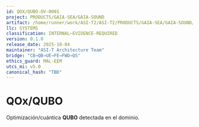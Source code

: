 ```yaml
---
id: QOX/QUBO-OV-0001
project: PRODUCTS/GAIA-SEA/GAIA-SOUND
artifact: /home/runner/work/ASI-T2/ASI-T2/PRODUCTS/GAIA-SEA/GAIA-SOUND/domains/EER/qox/qubo/README.md
llc: SYSTEMS
classification: INTERNAL–EVIDENCE-REQUIRED
version: 0.1.0
release_date: 2025-10-04
maintainer: "ASI-T Architecture Team"
bridge: "CB→QB→UE→FE→FWD→QS"
ethics_guard: MAL-EEM
utcs_mi: v5.0
canonical_hash: "TBD"
---
```

# QOx/QUBO

Optimización/cuántica **QUBO** detectada en el dominio.
